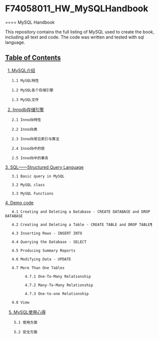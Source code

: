 # F74058011_HW_MySQLHandbook
====
MySQL Handbook

This repository contains the full listing of MySQL used to create the book, including all text and code. The code was written and tested with sql language.

## [Table of Contents](http://nbviewer.jupyter.org/github/jakevdp/PythonDataScienceHandbook/blob/master/notebooks/Index.ipynb)
   [1. MySQL介绍](https://github.com/chenlifeng/F74058011_HW_MySQLHandbook/blob/master/notebook/Introduction%20of%20MySQL.ipynb)
  
  
  
  
       1.1 MySQL特性

       1.2 MySQL各个存储引擎

       1.3 MySQL文件
       
    [2. Innodb存储引擎](https://github.com/chenlifeng/F74058011_HW_MySQLHandbook/blob/master/notebook/Introduction%20of%20Innodb.ipynb)
  
       2.1 Innodb特性

       2.2 Innodb表

       2.3 Innodb常见索引与算法

       2.4 Innodb中的锁

       2.5 Innodb中的事务
       
 [3. SQL——Structured Query Language](https://github.com/chenlifeng/F74058011_HW_MySQLHandbook/blob/master/notebook/SQL%20language.ipynb)
  
       3.1 Basic query in MySQL

       3.2 MySQL class

       3.3 MySQL Functions
       
 [4. Demo code](https://github.com/chenlifeng/F74058011_HW_MySQLHandbook/blob/master/notebook/sample%20code.ipynb)
  
       4.1 Creating and Deleting a Database - CREATE DATABASE and DROP DATABASE

       4.2 Creating and Deleting a Table - CREATE TABLE and DROP TABLE¶

       4.3 Inserting Rows - INSERT INTO
       
       4.4 Querying the Database - SELECT
       
       4.5 Producing Summary Reports
       
       4.6 Modifying Data - UPDATE
       
       4.7 More Than One Tables
       
             4.7.1 One-To-Many Relationship
             
             4.7.2 Many-To-Many Relationship
             
             4.7.3 One-to-one Relationship
       
       4.8 View
       
    [5. MySQL使用心得](https://github.com/chenlifeng/F74058011_HW_MySQLHandbook/blob/master/notebook/experience.ipynb)
  
  
        5.1 使用方面

        5.2 安全方面 
   
   
   
